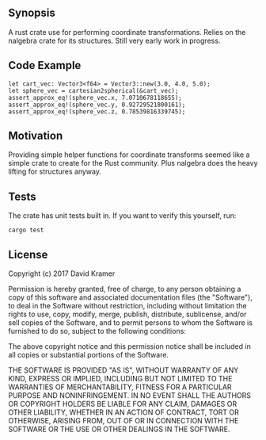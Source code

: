 ## Synopsis

A rust crate use for performing coordinate transformations. Relies on the nalgebra crate for its structures. Still very early work in progress.

## Code Example

```
let cart_vec: Vector3<f64> = Vector3::new(3.0, 4.0, 5.0);
let sphere_vec = cartesian2spherical(&cart_vec);
assert_approx_eq!(sphere_vec.x, 7.0710678118655);
assert_approx_eq!(sphere_vec.y, 0.92729521800161);
assert_approx_eq!(sphere_vec.z, 0.78539816339745);
```

## Motivation

Providing simple helper functions for coordinate transforms seemed like a simple crate to create for the Rust community. Plus nalgebra does the heavy lifting for structures anyway.

## Tests

The crate has unit tests built in. If you want to verify this yourself, run:

```
cargo test
```

## License

Copyright (c) 2017 David Kramer

Permission is hereby granted, free of charge, to any person obtaining a copy of this software and associated documentation files (the "Software"), to deal in the Software without restriction, including without limitation the rights to use, copy, modify, merge, publish, distribute, sublicense, and/or sell copies of the Software, and to permit persons to whom the Software is furnished to do so, subject to the following conditions:

The above copyright notice and this permission notice shall be included in all copies or substantial portions of the Software.

THE SOFTWARE IS PROVIDED "AS IS", WITHOUT WARRANTY OF ANY KIND, EXPRESS OR IMPLIED, INCLUDING BUT NOT LIMITED TO THE WARRANTIES OF MERCHANTABILITY, FITNESS FOR A PARTICULAR PURPOSE AND NONINFRINGEMENT. IN NO EVENT SHALL THE AUTHORS OR COPYRIGHT HOLDERS BE LIABLE FOR ANY CLAIM, DAMAGES OR OTHER LIABILITY, WHETHER IN AN ACTION OF CONTRACT, TORT OR OTHERWISE, ARISING FROM, OUT OF OR IN CONNECTION WITH THE SOFTWARE OR THE USE OR OTHER DEALINGS IN THE SOFTWARE.
